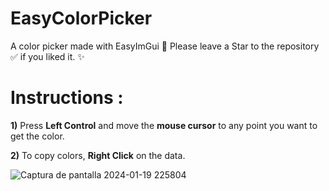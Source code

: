 # EasyColorPicker
A color picker made with EasyImGui
💠 Please leave a Star to the repository ✅ if you liked it. ✨

# Instructions :

**1)** Press **Left Control** and move the **mouse cursor** to any point you want to get the color.

**2)** To copy colors, **Right Click** on the data.

![Captura de pantalla 2024-01-19 225804](https://github.com/DestroyerDarkNess/EasyColorPicker/assets/32405118/43f8751a-2636-4e97-9e91-e05dee850ff2)
